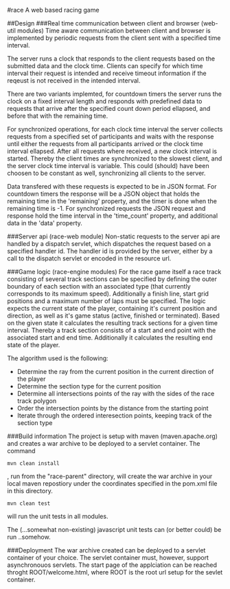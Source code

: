 #race
A web based racing game

##Design
###Real time communication between client and browser (web-util modules)
Time aware communication between client and browser is implemented by periodic requests from the client sent with a specified time interval.

The server runs a clock that responds to the client requests based on the submitted data and the clock time. Clients can specify for which time interval their request is intended and receive timeout information if the reqeust is not received in the intended interval.

There are two variants implemted, for countdown timers the server runs the clock on a fixed interval length and responds with predefined data to requests that arrive after the specified count down period ellapsed, and before that with the remaining time.

For synchronized operations, for each clock time interval the server collects requests from a specified set of participants and waits with the response until either the requests from all participants arrived or the clock time interval ellapsed. After all requests where received, a new clock interval is started. Thereby the client times are synchronized to the slowest client, and the server clock time interval is variable. This could (should) have been choosen to be constant as well, synchronizing all clients to the server.

Data transfered with these requests is expected to be in JSON format. For countdown timers the response will be a JSON object that holds the remaining time in the 'remaining' property, and the timer is done when the remaining time is -1. For synchronized requests the JSON request and response hold the time interval in the 'time_count' property, and additional data in the 'data' property.

###Server api (race-web module)
Non-static requests to the server api are handled by a dispatch servlet, which dispatches the request based on a specified handler id. The handler id is provided by the server, either by a call to the dispatch servlet or encoded in the resource url.

###Game logic (race-engine modules)
For the race game itself a race track consisting of several track sections can be specified by defining the outer boundary of each section with an associated type (that currently corresponds to its maximum speed). Additionally a finish line, start grid positions and a maximum number of laps must be specified. The logic expects the current state of the player, containing it's current position and direction, as well as it's game status (active, finished or terminated). Based on the given state it calculates the resulting track sections for a given time interval. Thereby a track section consists of a start and end point with the associated start and end time. Additionally it calculates the resulting end state of the player.

The algorithm used is the following:
- Determine the ray from the current position in the current direction of the player
- Determine the section type for the current position
- Determine all intersections points of the ray with the sides of the race track polygon
- Order the intersection points by the distance from the starting point
- Iterate through the ordered interesection points, keeping track of the section type

###Build information
The project is setup with maven (maven.apache.org) and creates a war archive to be deployed to a servlet container. The command
```Shell
mvn clean install
```
, run from the "race-parent" directory, will create the war archive in your local maven repostiory under the coordinates specified in the pom.xml file in this directory.
```Shell
mvn clean test
```
will run the unit tests in all modules.

The (...somewhat non-existing) javascript unit tests can (or better could) be run ..somehow.

###Deployment
The war archive created can be deployed to a servlet container of your choice. The servlet container must, however, support asynchronouos servlets.
The start page of the applciation can be reached throght ROOT/welcome.html, where ROOT is the root url setup for the sevlet container. 
